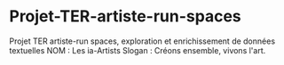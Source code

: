 # Projet-TER-artiste-run-spaces
Projet TER artiste-run spaces, exploration et enrichissement de données textuelles
NOM : Les ia-Artists
Slogan :  Créons ensemble, vivons l'art.
